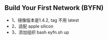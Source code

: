 ## Build Your First Network (BYFN)

- 1、镜像版本是1.4.2, tag 不用 latest
- 2、适配 apple silicon
- 3、添加组织 bash eyfn.sh up


